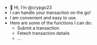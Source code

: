 - 👋 Hi, I’m @crypgo23
- I can handle your transaction on the go!
- I am convenient and easy to use.
- Here are some of the functions I can do:
  - Submit a transaction
  - Fetech transaction details
  - ...

<!---
crypgo23/crypgo23 is a ✨ special ✨ repository because its `README.md` (this file) appears on your GitHub profile.
You can click the Preview link to take a look at your changes.
--->
